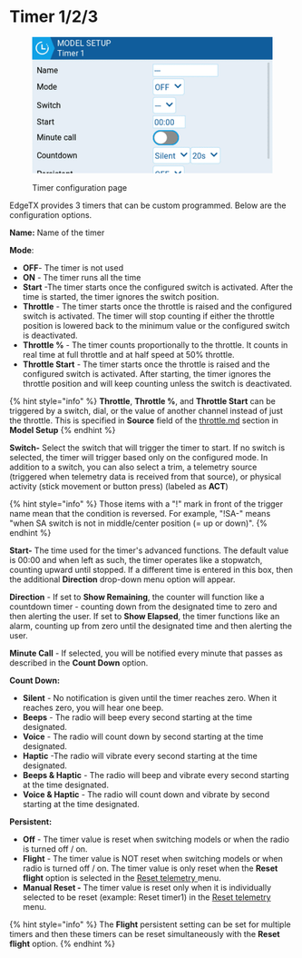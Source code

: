 # Timer 1/2/3

<figure><img src="../../../.gitbook/assets/timers.png" alt=""><figcaption><p>Timer configuration page</p></figcaption></figure>

EdgeTX provides 3 timers that can be custom programmed.  Below are the configuration options.

**Name:**  Name of the timer

**Mode**:

* **OFF**- The timer is not used
* **ON** - The timer runs all the time
* **Start** -The timer starts once the configured switch is activated. After the time is started, the timer ignores the switch position.
* **Throttle** - The timer starts once the throttle is raised and the configured switch is activated. The timer will stop counting if either the throttle position is lowered back to the minimum value or the configured switch is deactivated.
* **Throttle %** - The timer counts proportionally to the throttle. It counts in real time at full throttle and at half speed at 50% throttle.
* **Throttle Start** - The timer starts once the throttle is raised and the configured switch is activated. After starting, the timer ignores the throttle position and will keep counting unless the switch is deactivated.

{% hint style="info" %}
**Throttle**, **Throttle %**, and **Throttle Start** can be triggered by a switch, dial, or the value of another channel instead of just the throttle. This is specified in **Source** field of the [throttle.md](throttle.md "mention") section in **Model Setup**
{% endhint %}

**Switch-** Select the switch that will trigger the timer to start.  If no switch is selected, the timer will trigger based only on the configured mode. In addition to a switch, you can also select a trim, a telemetry source (triggered when telemetry data is received from that source), or physical activity (stick movement or button press) (labeled as **ACT**)

{% hint style="info" %}
Those items with a "!" mark in front of the trigger name mean that the condition is reversed. For example, "!SA-" means "when SA switch is not in middle/center position (= up or down)".
{% endhint %}

**Start-** The time used for the timer's advanced functions.  The default value is 00:00 and when left as such, the timer operates like a stopwatch, counting upward until stopped.  If a different time is entered in this box, then the additional **Direction** drop-down menu option will appear.

**Direction** - If set to **Show Remaining**, the counter will function like a countdown timer - counting down from the designated time to zero and then alerting the user.  If set to **Show Elapsed**, the timer functions like an alarm, counting up from zero until the designated time and then alerting the user.

**Minute Call** - If selected, you will be notified every minute that passes as described in the **Count Down** option.

**Count Down:**

* **Silent** - No notification is given until the timer reaches zero. When it reaches zero, you will hear one beep.
* **Beeps** - The radio will beep every second starting at the time designated.
* **Voice** - The radio will count down by second starting at the time designated.
* **Haptic** -The radio will vibrate every second starting at the time designated.
* **Beeps & Haptic** - The radio will beep and vibrate every second starting at the time designated.
* **Voice & Haptic** - The radio will count down and vibrate by second starting at the time designated.

**Persistent:**

* **Off** - The timer value is reset when switching models or when the radio is turned off / on.
* **Flight** - The timer value is NOT reset when switching models or when radio is turned off / on. The timer value is only reset when the **Reset flight** option is selected in the [Reset telemetry ](../../reset-telemetry.md)menu.
* **Manual Reset -** The timer value is reset only when it is individually selected to be reset (example: Reset timer1) in the [Reset telemetry ](../../reset-telemetry.md)menu.

{% hint style="info" %}
The **Flight** persistent setting can be set for multiple timers and then these timers can be reset simultaneously with the **Reset flight** option.
{% endhint %}

